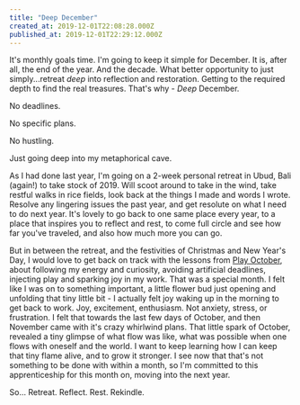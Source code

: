```yaml
---
title: "Deep December"
created_at: 2019-12-01T22:08:28.000Z
published_at: 2019-12-01T22:29:12.000Z
---
```

It's monthly goals time. I'm going to keep it simple for December. It is, after all, the end of the year. And the decade. What better opportunity to just simply...retreat _deep_ into reflection and restoration. Getting to the required depth to find the real treasures. That's why - _Deep_ December.

  

No deadlines.

No specific plans.

No hustling.

  

Just going deep into my metaphorical cave.

  

As I had done last year, I'm going on a 2-week personal retreat in Ubud, Bali (again!) to take stock of 2019. Will scoot around to take in the wind, take restful walks in rice fields, look back at the things I made and words I wrote. Resolve any lingering issues the past year, and get resolute on what I need to do next year. It's lovely to go back to one same place every year, to a place that inspires you to reflect and rest, to come full circle and see how far you've traveled, and also how much more you can go.

  

But in between the retreat, and the festivities of Christmas and New Year's Day, I would love to get back on track with the lessons from [Play October](https://200wordsaday.com/words/play-october-wrap-up-sparking-joy-in-work-301995dbbff3614d37), about following my energy and curiosity, avoiding artificial deadlines, injecting play and sparking joy in my work. That was a special month. I felt like I was on to something important, a little flower bud just opening and unfolding that tiny little bit - I actually felt joy waking up in the morning to get back to work. Joy, excitement, enthusiasm. Not anxiety, stress, or frustration. I felt that towards the last few days of October, and then November came with it's crazy whirlwind plans. That little spark of October, revealed a tiny glimpse of what flow was like, what was possible when one flows with oneself and the world. I want to keep learning how I can keep that tiny flame alive, and to grow it stronger. I see now that that's not something to be done with within a month, so I'm committed to this apprenticeship for this month on, moving into the next year.

  

So... Retreat. Reflect. Rest. Rekindle.
